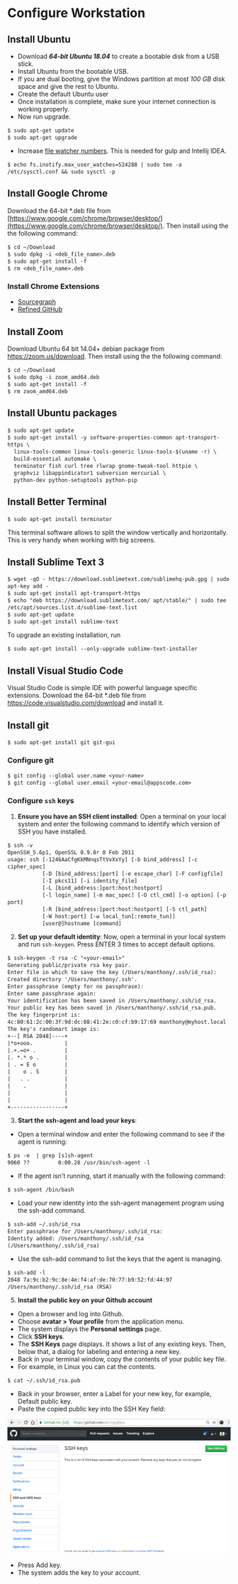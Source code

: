 # Configure Workstation

## Install Ubuntu

*  Download **_64-bit Ubuntu 18.04_** to create a bootable disk from a USB stick.
*  Install Ubuntu from the bootable USB.
*  If you are dual booting, give the Windows partition at most _100 GB_ disk space and give the rest to Ubuntu.
*  Create the default Ubuntu user 
*  Once installation is complete, make sure your internet connection is working properly.
*  Now run upgrade.

```console
$ sudo apt-get update
$ sudo apt-get upgrade
```

* Increase [file watcher numbers](https://github.com/gulpjs/gulp/issues/217). This is needed for gulp and Intellij IDEA.

```
$ echo fs.inotify.max_user_watches=524288 | sudo tee -a /etc/sysctl.conf && sudo sysctl -p
```

## Install Google Chrome

Download the 64-bit *.deb file from [https://www.google.com/chrome/browser/desktop/](https://www.google.com/chrome/browser/desktop/). Then install using the the following command:

```console
$ cd ~/Download
$ sudo dpkg -i <deb_file_name>.deb
$ sudo apt-get install -f
$ rm <deb_file_name>.deb
```

### Install Chrome Extensions
- [Sourcegraph](https://chrome.google.com/webstore/detail/sourcegraph/dgjhfomjieaadpoljlnidmbgkdffpack?hl=en)
- [Refined GitHub](https://chrome.google.com/webstore/detail/refined-github/hlepfoohegkhhmjieoechaddaejaokhf?hl=en)

## Install Zoom

Download Ubuntu 64 bit 14.04+ debian package from https://zoom.us/download. Then install using the the following command:

```console
$ cd ~/Download
$ sudo dpkg -i zoom_amd64.deb
$ sudo apt-get install -f
$ rm zoom_amd64.deb
```

## Install Ubuntu packages

```console
$ sudo apt-get update
$ sudo apt-get install -y software-properties-common apt-transport-https \
  linux-tools-common linux-tools-generic linux-tools-$(uname -r) \
  build-essential automake \
  terminator fish curl tree rlwrap gnome-tweak-tool httpie \
  graphviz libappindicator1 subversion mercurial \
  python-dev python-setuptools python-pip
```

## Install Better Terminal

```console
$ sudo apt-get install terminator
```

This terminal software allows to split the window vertically and horizontally. This is very handy when working with big screens.

## Install Sublime Text 3

```console
$ wget -qO - https://download.sublimetext.com/sublimehq-pub.gpg | sudo apt-key add -
$ sudo apt-get install apt-transport-https
$ echo "deb https://download.sublimetext.com/ apt/stable/" | sudo tee /etc/apt/sources.list.d/sublime-text.list
$ sudo apt-get update
$ sudo apt-get install sublime-text
```

To upgrade an existing installation, run

```console
$ sudo apt-get install --only-upgrade sublime-text-installer
```

## Install Visual Studio Code
Visual Studio Code is simple IDE with powerful language specific extensions. 
Download the 64-bit *.deb file from https://code.visualstudio.com/download and install it.

## Install git

```console
$ sudo apt-get install git git-gui
```
### Configure git

```console
$ git config --global user.name <your-name>
$ git config --global user.email <your-email@appscode.com>
```

### Configure `ssh` keys

1. **Ensure you have an SSH client installed**: Open a terminal on your local system and enter the following command to identify which version of SSH you have installed.

```console
$ ssh -v
OpenSSH_5.6p1, OpenSSL 0.9.8r 8 Feb 2011
usage: ssh [-1246AaCfgKkMNnqsTtVvXxYy] [-b bind_address] [-c cipher_spec]
           [-D [bind_address:]port] [-e escape_char] [-F configfile]
           [-I pkcs11] [-i identity_file]
           [-L [bind_address:]port:host:hostport]
           [-l login_name] [-m mac_spec] [-O ctl_cmd] [-o option] [-p port]
           [-R [bind_address:]port:host:hostport] [-S ctl_path]
           [-W host:port] [-w local_tun[:remote_tun]]
           [user@]hostname [command]
```

2. **Set up your default identity**: Now, open a terminal in your local system and run `ssh-keygen`. Press ENTER 3 times to accept default options.

```console
$ ssh-keygen -t rsa -C "<your-email>"
Generating public/private rsa key pair.
Enter file in which to save the key (/Users/manthony/.ssh/id_rsa): 
Created directory '/Users/manthony/.ssh'.
Enter passphrase (empty for no passphrase): 
Enter same passphrase again: 
Your identification has been saved in /Users/manthony/.ssh/id_rsa.
Your public key has been saved in /Users/manthony/.ssh/id_rsa.pub.
The key fingerprint is:
4c:80:61:2c:00:3f:9d:dc:08:41:2e:c0:cf:b9:17:69 manthony@myhost.local
The key's randomart image is:
+--[ RSA 2048]----+
|*o+ooo.          |
|.+.=o+ .         |
|. *.* o .        |
| . = E o         |
|    o . S        |
|   . .           |
|    .            |
|                 |
|                 |
+-----------------+
```

3. **Start the ssh-agent and load your keys**: 

* Open a terminal window and enter the following command to see if the agent is running:

```console
$ ps -e  | grep [s]sh-agent
9060 ??         0:00.28 /usr/bin/ssh-agent -l
```

* If the agent isn't running, start it manually with the following command:

```console
$ ssh-agent /bin/bash
```

* Load your new identity into the ssh-agent management program using the ssh-add command.

```console
$ ssh-add ~/.ssh/id_rsa
Enter passphrase for /Users/manthony/.ssh/id_rsa: 
Identity added: /Users/manthony/.ssh/id_rsa (/Users/manthony/.ssh/id_rsa)
```

* Use the ssh-add command to list the keys that the agent is managing.

```console
$ ssh-add -l
2048 7a:9c:b2:9c:8e:4e:f4:af:de:70:77:b9:52:fd:44:97 /Users/manthony/.ssh/id_rsa (RSA)
```

5. **Install the public key on your Github account**

* Open a browser and log into Github.
* Choose **avatar > Your profile** from the application menu. 
* The system displays the **Personal settings** page.
* Click **SSH keys**.
* The **SSH Keys** page displays. It shows a list of any existing keys. Then, below that, a dialog for labeling and entering a new key.
* Back in your terminal window, copy the contents of your public key file.
* For example, in Linux you can cat the contents.

```console
$ cat ~/.ssh/id_rsa.pub
```
* Back in your browser, enter a Label for your new key, for example, Default public key.
* Paste the copied public key into the SSH Key field:

![alt_text](/images/github-keys.png)

* Press Add key.
* The system adds the key to your account.

